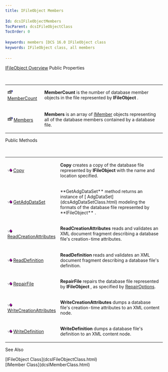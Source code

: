 ```yaml
---
title: IFileObject Members

Id: dcsIFileObjectMembers
TocParent: dcsIFileObjectClass
TocOrder: 0

keywords: members [DCS 16.0 IFileObject class
keywords: IFileObject class, all members

---
```


[IFileObject Overview](dcsIFileObjectClass.html) 
Public Properties

<br />

<table class="dtTABLE" id="table4" x-use-null-cells="x-use-null-cells" style="border-spacing: 0px" cellspacing="0">
          <colgroup span="1">
            <col span="1" style="WIDTH: 20%" />
            <col span="1" style="WIDTH: 70%" />
          </colgroup>
          <tr valign="top">
            <td colspan="1" rowspan="1">

<img height="16" alt="public property" src="Images/property.bmp" width="16" border="0" /> [MemberCount](dcsIFileObjectClassMemberCountProperty.html)
</td>
            <td colspan="1" rowspan="1">

**MemberCount** is the number of database member objects in the file represented by **IFileObject** .
</td>
          </tr>
          <tr>
            <td colspan="1" rowspan="1">

<img height="16" alt="public property" src="Images/property.bmp" width="16" border="0" /> [Members](dcsIFileObjectClassMembersProperty.html)
</td>
            <td colspan="1" rowspan="1">

**Members** is an array of [IMember](dcsIMemberClass.html) objects representing all of the database members contained by a database file.
</td>
          </tr>
</table>

Public Methods

<br />

<table class="dtTABLE" id="table3" x-use-null-cells="x-use-null-cells" style="border-spacing: 0px" cellspacing="0">
          <colgroup span="1">
            <col span="1" style="WIDTH: 20%" />
            <col span="1" style="WIDTH: 70%" />
          </colgroup>
          <tr>
            <td colspan="1" rowspan="1" style="height: 47px">

<img alt="public property" src="Images/PUBLIC%20METHOD.GIF" x-maintain-ratio="TRUE" width="15" height="11" border="0" /> [Copy](dcsIFileObjectClassCopyMethod.html)
</td>
            <td colspan="1" rowspan="1" style="height: 47px">

**Copy** creates a copy of the database file represented by **IFileObject** with the name and location specified.
</td>
          </tr>
          <tr>
            <td colspan="1" rowspan="1">

<img alt="public property" src="Images/PUBLIC%20METHOD.GIF" x-maintain-ratio="TRUE" width="15" height="11" border="0" /> [GetAdgDataSet](dcsIFileObjectClassGetAdgDataSetMethod.html)

</td> <td colspan="1" rowspan="1"> <p> **GetAdgDataSet** method returns an instance of [ AdgDataSet](dcsAdgDataSetClass.html) modeling the formats of the database file represented by **IFileObject** .
</td>
          </tr>
          <tr>
            <td colspan="1" rowspan="1">

<img height="11" alt="public property" src="Images/PUBLIC%20METHOD.GIF" width="15" border="0" x-maintain-ratio="TRUE" /> [ReadCreationAttributes](dcsIFileObjectClassReadCreationAttributesMethod.html)
</td>
            <td colspan="1" rowspan="1">

**ReadCreationAttributes** reads and validates an XML document fragment describing a database file's creation-time attributes.
</td>
          </tr>
          <tr>
            <td colspan="1" rowspan="1">

<img height="11" alt="public property" src="Images/PUBLIC%20METHOD.GIF" width="15" border="0" x-maintain-ratio="TRUE" /> [ReadDefinition](dcsIFileObjectClassReadDefinitionMethod.html)
</td>
            <td colspan="1" rowspan="1">

**ReadDefinition** reads and validates an XML document fragment describing a database file's definition.
</td>
          </tr>
          <tr>
            <td colspan="1" rowspan="1">

<img height="11" alt="public property" src="Images/PUBLIC%20METHOD.GIF" width="15" border="0" x-maintain-ratio="TRUE" /> [RepairFile](dcsIFileObjectClassRepairFileMethod.html)
</td>
            <td colspan="1" rowspan="1">

**RepairFile** repairs the database file represented by **IFileObject** , as specified by [RepairOptions](dcsRepairOptionsEnumeration.html).
</td>
          </tr>
          <tr>
            <td colspan="1" rowspan="1">

<img height="11" alt="public property" src="Images/PUBLIC%20METHOD.GIF" width="15" border="0" x-maintain-ratio="TRUE" /> [WriteCreationAttributes](dcsIFileObjectClassWriteCreationAttributesMethod.html)
</td>
            <td colspan="1" rowspan="1">

**WriteCreationAttributes** dumps a database file's creation-time attributes to an XML content node.
</td>
          </tr>
          <tr>
            <td colspan="1" rowspan="1">

<img alt="public property" src="Images/PUBLIC%20METHOD.GIF" x-maintain-ratio="TRUE" width="15" height="11" border="0" /> [WriteDefinition](dcsIFileObjectClassWriteDefinitionMethod.html)
</td>
            <td colspan="1" rowspan="1">

**WriteDefinition** dumps a database file's definition to an XML content node.
</td>
          </tr>
</table>

See Also

<dl />
      [IFileObject Class](dcsIFileObjectClass.html)
      <br />
      [IMember Class](dcsIMemberClass.html)

